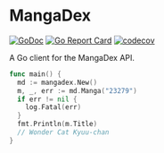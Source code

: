# MangaDex

[![GoDoc](https://godoc.org/github.com/bake/mangadex?status.svg)](https://godoc.org/github.com/bake/mangadex)
[![Go Report Card](https://goreportcard.com/badge/github.com/bake/mangadex)](https://goreportcard.com/report/github.com/bake/mangadex)
[![codecov](https://codecov.io/gh/bake/mangadex/branch/master/graph/badge.svg)](https://codecov.io/gh/bake/mangadex)

A Go client for the MangaDex API.

```go
func main() {
  md := mangadex.New()
  m, _, err := md.Manga("23279")
  if err != nil {
    log.Fatal(err)
  }
  fmt.Println(m.Title)
  // Wonder Cat Kyuu-chan
}
```
